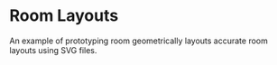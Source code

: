 # Room Layouts

An example of prototyping room geometrically layouts accurate room layouts using SVG files.

